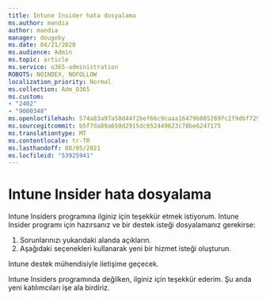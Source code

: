 ```yaml
---
title: Intune Insider hata dosyalama
ms.author: mandia
author: mandia
manager: dougeby
ms.date: 04/21/2020
ms.audience: Admin
ms.topic: article
ms.service: o365-administration
ROBOTS: NOINDEX, NOFOLLOW
localization_priority: Normal
ms.collection: Adm_O365
ms.custom:
- "2402"
- "9000348"
ms.openlocfilehash: 574a83a97a58d44f2bef66c9caaa16479b085269fc2f9dbf729a23ca8d37bba6
ms.sourcegitcommit: b5f7da89a650d2915dc652449623c78be6247175
ms.translationtype: MT
ms.contentlocale: tr-TR
ms.lasthandoff: 08/05/2021
ms.locfileid: "53925941"
---
```

# <a name="intune-insider-bug-filing"></a>Intune Insider hata dosyalama

Intune Insiders programına ilginiz için teşekkür etmek istiyorum. Intune Insider programı için hazırsanız ve bir destek isteği dosyalamanız gerekirse:

1. Sorunlarınızı yukarıdaki alanda açıkların.
2. Aşağıdaki seçenekleri kullanarak yeni bir hizmet isteği oluşturun.

Intune destek mühendisiyle iletişime geçecek.

Intune Insiders programında değilken, ilginiz için teşekkür ederim. Şu anda yeni katılımcıları işe ala birdiriz.
